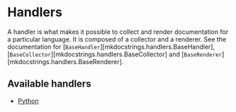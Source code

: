 # Handlers

A handler is what makes it possible to collect and render documentation for a particular language.
It is composed of a collector and a renderer.
See the documentation for
[`BaseHandler`][mkdocstrings.handlers.BaseHandler],
[`BaseCollector`][mkdocstrings.handlers.BaseCollector] and
[`BaseRenderer`][mkdocstrings.handlers.BaseRenderer].

## Available handlers

- [Python](../python)
